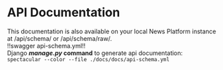 # API Documentation

This documentation is also available on your local News Platform instance at /api/schema/ or /api/schema/raw/.  
!!swagger api-schema.yml!!  
Django **_manage.py_ command** to generate api documentation:  
`spectacular --color --file ./docs/docs/api-schema.yml`
